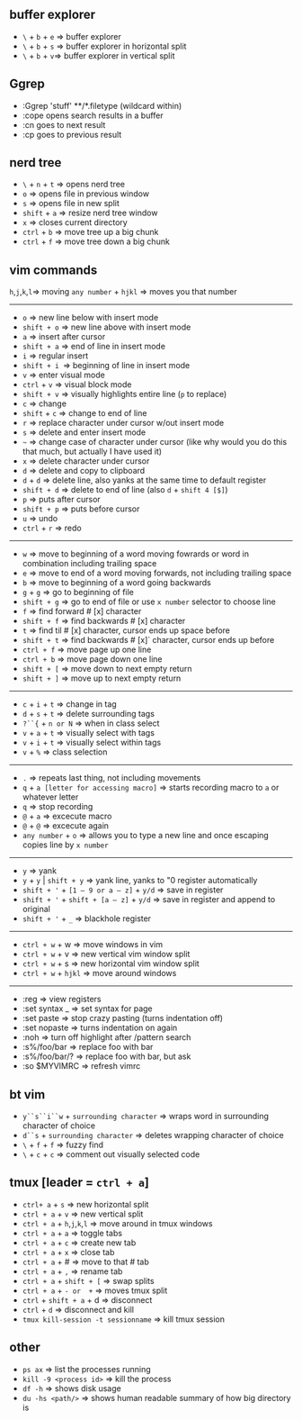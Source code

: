 buffer explorer
----
* `\` + `b` + `e` => buffer explorer
* `\` + `b` + `s` => buffer explorer in horizontal split
* `\` + `b` + `v`=> buffer explorer in vertical split

Ggrep
----
* :Ggrep 'stuff' **/*.filetype (wildcard within)
* :cope opens search results in a buffer
* :cn goes to next result
* :cp goes to previous result

nerd tree
----
* `\` + `n` + `t` => opens nerd tree
* `o` => opens file in previous window
* `s` => opens file in new split
* `shift` + `a` => resize nerd tree window
* `x` => closes current directory
* `ctrl` + `b` => move tree up a big chunk
* `ctrl` + `f` => move tree down a big chunk

vim commands
----
`h`,`j`,`k`,`l`=> moving
`any number` + `hjkl` => moves you that number

***

* `o` => new line below with insert mode
* `shift + o` => new line above with insert mode
* `a` => insert after cursor
* `shift + a` => end of line in insert mode
* `i` => regular insert
* `shift + i `=> beginning of line in insert mode
* `v` => enter visual mode
* `ctrl` + `v` => visual block mode
* `shift + v` => visually highlights entire line (`p` to replace)
* `c` => change
* `shift` + `c` => change to end of line
* `r` => replace character under cursor w/out insert mode
* `s` => delete and enter insert mode
* `~` => change case of character under cursor (like why would you do this that much, but actually I have used it)
* `x` => delete character under cursor
* `d` => delete and copy to clipboard
* `d` + `d` => delete line, also yanks at the same time to default register
* `shift + d` => delete to end of line (also `d` + `shift 4 [$]`)
* `p` => puts after cursor
* `shift + p` => puts before cursor
* `u` => undo
* `ctrl` + `r` => redo

***

* `w` => move to beginning of a word moving fowrards or word in combination including trailing space
* `e` => move to end of a word moving forwards, not including trailing space
* `b` => move to beginning of a word going backwards
* `g` + `g` => go to beginning of file
* `shift + g` => go to end of file or use `x number` selector to choose line
* `f` => find forward # [x] character
* `shift + f` => find backwards # [x] character
* `t` => find til # [x] character, cursor ends up space before 
* `shift + t` => find backwards # [x]` character, cursor ends up before
* `ctrl + f` => move page up one line
* `ctrl + b` => move page down one line
* `shift + [` => move down to next empty return
* `shift + ]` => move up to next empty return

***

* `c` + `i` + `t` => change in tag
* `d` + `s` + `t` => delete surrounding tags
* `?``{` + `n or N` => when in class select
* `v` + `a` + `t` => visually select with tags
* `v` + `i` + `t` => visually select within tags
* `v` + `%` => class selection

***

* `.` => repeats last thing, not including movements
* `q` + `a [letter for accessing macro]` => starts recording macro to `a` or whatever letter
* `q` => stop recording
* `@` + `a` => excecute macro
* `@` + `@` => excecute again
* `any number` + `o` => allows you to type a new line and once escaping copies line by `x number`

***

* `y` => yank
* `y` + `y` | `shift + y` => yank line, yanks to "0 register automatically
* `shift + '` + `[1 – 9 or a – z]` + `y/d` => save in register
* `shift + '` + `shift + [a – z]` + `y/d` => save in register and append to original
* `shift + '` + `_` => blackhole register

***

* `ctrl + w` + w => move windows in vim
* `ctrl + w` + v => new vertical vim window split
* `ctrl + w` + s => new horizontal vim window split
* `ctrl + w` + `hjkl` => move around windows

***

* :reg => view registers
* :set syntax _ => set syntax for page
* :set paste => stop crazy pasting (turns indentation off)
* :set nopaste => turns indentation on again
* :noh => turn off highlight after /pattern search
* :s%/foo/bar => replace foo with bar
* :s%/foo/bar/? => replace foo with bar, but ask
* :so $MYVIMRC => refresh vimrc

bt vim
---
* `y``s``i``w` + `surrounding character` => wraps word in surrounding character of choice
* `d``s` + `surrounding character` => deletes wrapping character of choice
* `\` + `f` + `f` => fuzzy find
* `\` + `c` + `c` => comment out visually selected code

tmux [leader = `ctrl + a`]
----
* `ctrl+ a` + `s` => new horizontal split
* `ctrl + a` + `v` => new vertical split
* `ctrl + a` + `h`,`j`,`k`,`l` => move around in tmux windows
* `ctrl + a` + `a` => toggle tabs
* `ctrl + a` + `c` => create new tab
* `ctrl + a` + `x` => close tab
* `ctrl + a` + # => move to that # tab
* `ctrl + a` + `,` => rename tab
* `ctrl + a` + `shift + [` => swap splits
* `ctrl + a` + `- or  +` => moves tmux split
* `ctrl` + `shift + a` + d => disconnect
* `ctrl` + `d` => disconnect and kill
* `tmux kill-session -t sessionname` => kill tmux session

other
---
* `ps ax` => list the processes running
* `kill -9 <process id>` => kill the process
* `df -h` => shows disk usage
* `du -hs <path/>` => shows human readable summary of how big directory is
